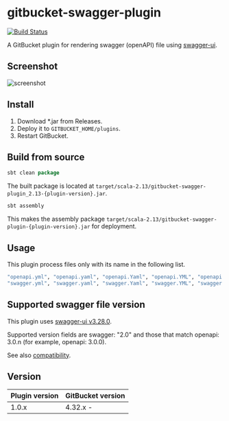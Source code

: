 # gitbucket-swagger-plugin

[![Build Status](https://travis-ci.org/onukura/gitbucket-swagger-plugin.svg?branch=master)](https://travis-ci.org/onukura/gitbucket-swagger-plugin)

A GitBucket plugin for rendering swagger (openAPI) file using [swagger-ui](https://github.com/swagger-api/swagger-ui).

## Screenshot

![screenshot](https://github.com/onukura/gitbcket-swagger-plugin/blob/assets/screenshot.png?raw=true)

## Install

1. Download *.jar from Releases.
2. Deploy it to `GITBUCKET_HOME/plugins`.
3. Restart GitBucket.

## Build from source

```sbt
sbt clean package
```

The built package is located at
`target/scala-2.13/gitbucket-swagger-plugin_2.13-{plugin-version}.jar`.

```sbt
sbt assembly
```

This makes the assembly package
`target/scala-2.13/gitbucket-swagger-plugin-{plugin-version}.jar`
for deployment.


## Usage

This plugin process files only with its name in the following list.

```bash
"openapi.yml", "openapi.yaml", "openapi.Yaml", "openapi.YML", "openapi.json", "openapi.JSON",
"swagger.yml", "swagger.yaml", "swagger.Yaml", "swagger.YML", "swagger.json", "swagger.JSON"
```

## Supported swagger file version

This plugin uses [swagger-ui v3.28.0](https://github.com/swagger-api/swagger-ui/releases/tag/v3.28.0).

Supported version fields are swagger: "2.0" and those that match openapi: 3.0.n (for example, openapi: 3.0.0).

See also [compatibility](https://github.com/swagger-api/swagger-ui#compatibility).

## Version

Plugin version|GitBucket version
:---|:---
1.0.x |4.32.x -
